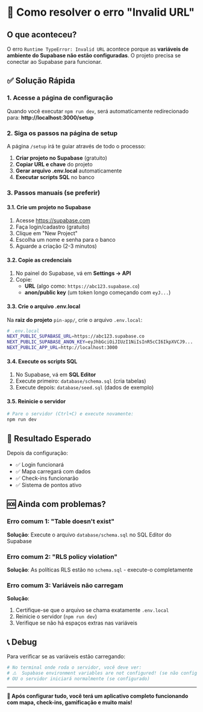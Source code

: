 # 🚨 Como resolver o erro "Invalid URL"

## O que aconteceu?

O erro `Runtime TypeError: Invalid URL` acontece porque as **variáveis de ambiente do Supabase não estão configuradas**. O projeto precisa se conectar ao Supabase para funcionar.

## ✅ Solução Rápida

### 1. Acesse a página de configuração
Quando você executar `npm run dev`, será automaticamente redirecionado para: 
**http://localhost:3000/setup**

### 2. Siga os passos na página de setup
A página `/setup` irá te guiar através de todo o processo:

1. **Criar projeto no Supabase** (gratuito)
2. **Copiar URL e chave** do projeto
3. **Gerar arquivo .env.local** automaticamente
4. **Executar scripts SQL** no banco

### 3. Passos manuais (se preferir)

#### 3.1. Crie um projeto no Supabase
1. Acesse https://supabase.com
2. Faça login/cadastro (gratuito)
3. Clique em "New Project"
4. Escolha um nome e senha para o banco
5. Aguarde a criação (2-3 minutos)

#### 3.2. Copie as credenciais
1. No painel do Supabase, vá em **Settings → API**
2. Copie:
   - **URL** (algo como: `https://abc123.supabase.co`)
   - **anon/public key** (um token longo começando com `eyJ...`)

#### 3.3. Crie o arquivo .env.local
Na **raiz do projeto** `pin-app/`, crie o arquivo `.env.local`:

```bash
# .env.local
NEXT_PUBLIC_SUPABASE_URL=https://abc123.supabase.co
NEXT_PUBLIC_SUPABASE_ANON_KEY=eyJhbGciOiJIUzI1NiIsInR5cCI6IkpXVCJ9...
NEXT_PUBLIC_APP_URL=http://localhost:3000
```

#### 3.4. Execute os scripts SQL
1. No Supabase, vá em **SQL Editor**
2. Execute primeiro: `database/schema.sql` (cria tabelas)
3. Execute depois: `database/seed.sql` (dados de exemplo)

#### 3.5. Reinicie o servidor
```bash
# Pare o servidor (Ctrl+C) e execute novamente:
npm run dev
```

## 🎯 Resultado Esperado

Depois da configuração:
- ✅ Login funcionará
- ✅ Mapa carregará com dados
- ✅ Check-ins funcionarão
- ✅ Sistema de pontos ativo

## 🆘 Ainda com problemas?

### Erro comum 1: "Table doesn't exist"
**Solução**: Execute o arquivo `database/schema.sql` no SQL Editor do Supabase

### Erro comum 2: "RLS policy violation"  
**Solução**: As políticas RLS estão no `schema.sql` - execute-o completamente

### Erro comum 3: Variáveis não carregam
**Solução**: 
1. Certifique-se que o arquivo se chama exatamente `.env.local`
2. Reinicie o servidor (`npm run dev`)
3. Verifique se não há espaços extras nas variáveis

## 📞 Debug

Para verificar se as variáveis estão carregando:
```bash
# No terminal onde roda o servidor, você deve ver:
# ⚠️  Supabase environment variables are not configured! (se não configurado)
# OU o servidor iniciará normalmente (se configurado)
```

---

**🚀 Após configurar tudo, você terá um aplicativo completo funcionando com mapa, check-ins, gamificação e muito mais!** 